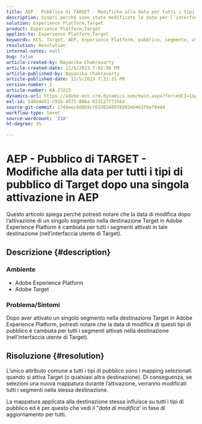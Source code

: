 ```yaml
---
title: AEP - Pubblico di TARGET - Modifiche alla data per tutti i tipi di pubblico di Target dopo una singola attivazione in AEP
description: Scopri perché sono state modificate le date per l’interfaccia utente di tutti i tipi di pubblico di Target dopo una singola attivazione in AEP.
solution: Experience Platform,Target
product: Experience Platform,Target
applies-to: Experience Platform,Target
keywords: KCS, Target, AEP, Experience Platform, pubblico, segmento, attivazione, modificato, data
resolution: Resolution
internal-notes: null
bug: false
article-created-by: Nayanika Chakravarty
article-created-date: 12/5/2023 7:02:56 PM
article-published-by: Nayanika Chakravarty
article-published-date: 12/5/2023 7:31:31 PM
version-number: 2
article-number: KA-23223
dynamics-url: https://adobe-ent.crm.dynamics.com/main.aspx?forceUCI=1&pagetype=entityrecord&etn=knowledgearticle&id=072661e3-a093-ee11-be37-6045bd006793
exl-id: 548e4e51-c91b-4575-806a-02312777356d
source-git-commit: 17d4eec8d8b9c76330348976992eb463f0ef0444
workflow-type: tm+mt
source-wordcount: '210'
ht-degree: 3%

---
```


# AEP - Pubblico di TARGET - Modifiche alla data per tutti i tipi di pubblico di Target dopo una singola attivazione in AEP


Questo articolo spiega perché potresti notare che la data di modifica dopo l’attivazione di un singolo segmento nella destinazione Target in Adobe Experience Platform è cambiata per tutti i segmenti attivati in tale destinazione (nell’interfaccia utente di Target).

## Descrizione {#description}


### Ambiente

- Adobe Experience Platform
- Adobe Target


### Problema/Sintomi

Dopo aver attivato un singolo segmento nella destinazione Target in Adobe Experience Platform, potresti notare che la data di modifica di questi tipi di pubblico è cambiata per tutti i segmenti attivati nella destinazione (nell’interfaccia utente di Target).


## Risoluzione {#resolution}


L’unico attributo comune a tutti i tipi di pubblico sono i mapping selezionati quando si attiva Target (o qualsiasi altra destinazione). Di conseguenza, se selezioni una nuova mappatura durante l’attivazione, verranno modificati tutti i segmenti nella stessa destinazione.

La mappatura applicata alla destinazione stessa influisce su tutti i tipi di pubblico ed è per questo che vedi il &quot;*data di modifica*&#39; in fase di aggiornamento per tutti.
